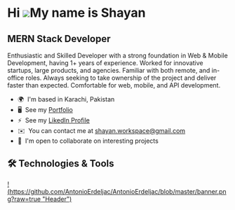Hi ![](https://user-images.githubusercontent.com/18350557/176309783-0785949b-9127-417c-8b55-ab5a4333674e.gif)My name is Shayan
==============================================================================================================================

MERN Stack Developer
-----------------------

Enthusiastic and Skilled Developer with a strong foundation in Web & Mobile Development, having 1+ years of experience. Worked for innovative startups, large products, and agencies. Familiar with both remote, and in-office roles. Always seeking to take ownership of the project and deliver faster than expected. Comfortable for web, mobile, and API development.

* 🌍  I'm based in Karachi, Pakistan
* 🖥️  See my [Portfolio](https://shayan-workspace.vercel.app)
* ⚡  See my [LikedIn Profile](https://www.linkedin.com/in/shayan-workspace)
* ✉️  You can contact me at [shayan.workspace@gmail.com](mailto:shayan.workspace@gmail.com)
* 🤝  I'm open to collaborate on interesting projects

## 🛠️ Technologies & Tools
[!(https://github.com/AntonioErdeljac/AntonioErdeljac/blob/master/banner.png?raw=true "Header")](https://github.com/AntonioErdeljac)
